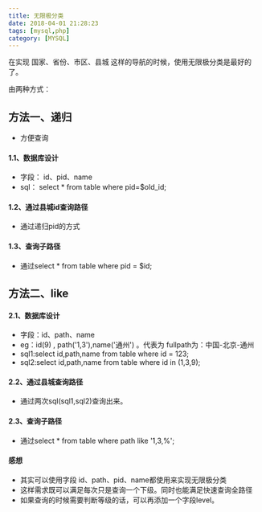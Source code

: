 ```yaml
---
title: 无限极分类
date: 2018-04-01 21:28:23
tags: [mysql,php]
category: [MYSQL]
---
```


在实现 国家、省份、市区、县城   这样的导航的时候，使用无限极分类是最好的了。
<!--more-->

由两种方式：
## 方法一、递归
- 方便查询
#### 1.1、数据库设计
- 字段： id、pid、name
- sql： select * from table where pid=$old_id;
#### 1.2、通过县城id查询路径
- 通过递归pid的方式
#### 1.3、查询子路径
- 通过select * from table where pid = $id;

## 方法二、like
#### 2.1、数据库设计
- 字段：id、path、name
- eg：id(9) , path('1,3'),name('通州') 。代表为  fullpath为：中国-北京-通州
- sql1:select id,path,name from table where id = 123;
- sql2:select id,path,name from table where id in (1,3,9);


#### 2.2、通过县城查询路径
- 通过两次sql(sql1,sql2)查询出来。
#### 2.3、查询子路径
- 通过select * from table where path like '1,3,%';

#### 感想
- 其实可以使用字段 id、path、pid、name都使用来实现无限极分类
- 这样需求既可以满足每次只是查询一个下级。同时也能满足快速查询全路径
- 如果查询的时候需要判断等级的话，可以再添加一个字段level。
